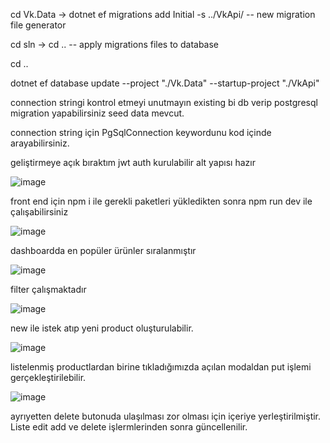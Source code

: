 cd Vk.Data -> dotnet ef migrations add Initial -s ../VkApi/    -- new migration file generator

cd sln -> cd ..   -- apply migrations files to database

cd ..

dotnet ef database update --project  "./Vk.Data" --startup-project "./VkApi"

connection stringi kontrol etmeyi unutmayın existing bi db verip postgresql migration yapabilirsiniz seed data mevcut.

connection string için PgSqlConnection keywordunu kod içinde arayabilirsiniz.

geliştirmeye açık bıraktım jwt auth kurulabilir alt yapısı hazır

![image](https://github.com/uhuddurmus/ecom/assets/74601877/974ac413-8f50-4b91-9d9f-4cd7bde74d5b)


front end için npm i ile gerekli paketleri yükledikten sonra npm run dev ile çalışabilirsiniz 

![image](https://github.com/uhuddurmus/ecom/assets/74601877/a6f182d8-ff0b-463c-be35-cbd290e450e0)


dashboardda en popüler ürünler sıralanmıştır

![image](https://github.com/uhuddurmus/ecom/assets/74601877/179f2922-54ce-4f94-bb01-520fb015ccd0)


filter çalışmaktadır

![image](https://github.com/uhuddurmus/ecom/assets/74601877/445b998d-a458-4b05-85f7-b15a650974de)

new ile istek atıp yeni product oluşturulabilir.

![image](https://github.com/uhuddurmus/ecom/assets/74601877/ab5433d0-e707-40bf-af4a-7918543e919d)


listelenmiş productlardan birine tıkladığımızda açılan modaldan put işlemi gerçekleştirilebilir.

![image](https://github.com/uhuddurmus/ecom/assets/74601877/5f6529e4-aad5-4894-8a24-71c06fb0e8b9)


ayrıyetten delete butonuda ulaşılması zor olması için içeriye yerleştirilmiştir.  Liste edit add ve delete işlermlerinden sonra güncellenilir.
